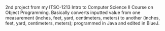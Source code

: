 2nd project from my ITSC-1213 Intro to Computer Science II Course on Object Programming. 
Basically converts inputted value from one measurement (inches, feet, yard, centimeters, meters) to another (inches, feet, yard, centimeters, meters); programmed in Java and edited in BlueJ.

